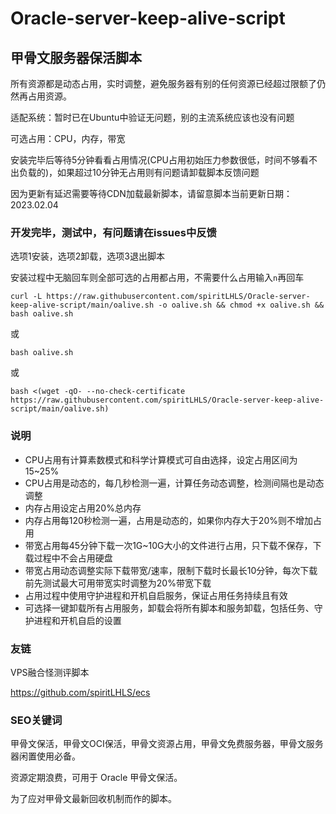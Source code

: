 # Oracle-server-keep-alive-script

## 甲骨文服务器保活脚本

所有资源都是动态占用，实时调整，避免服务器有别的任何资源已经超过限额了仍然再占用资源。

适配系统：暂时已在Ubuntu中验证无问题，别的主流系统应该也没有问题

可选占用：CPU，内存，带宽

安装完毕后等待5分钟看看占用情况(CPU占用初始压力参数很低，时间不够看不出负载的)，如果超过10分钟无占用则有问题请卸载脚本反馈问题

因为更新有延迟需要等待CDN加载最新脚本，请留意脚本当前更新日期：2023.02.04

### 开发完毕，测试中，有问题请在issues中反馈

选项1安装，选项2卸载，选项3退出脚本

安装过程中无脑回车则全部可选的占用都占用，不需要什么占用输入```n```再回车

```
curl -L https://raw.githubusercontent.com/spiritLHLS/Oracle-server-keep-alive-script/main/oalive.sh -o oalive.sh && chmod +x oalive.sh && bash oalive.sh
```

或

```
bash oalive.sh
```

或

```
bash <(wget -qO- --no-check-certificate https://raw.githubusercontent.com/spiritLHLS/Oracle-server-keep-alive-script/main/oalive.sh)
```

### 说明

- CPU占用有计算素数模式和科学计算模式可自由选择，设定占用区间为15~25%
- CPU占用是动态的，每几秒检测一遍，计算任务动态调整，检测间隔也是动态调整
- 内存占用设定占用20%总内存
- 内存占用每120秒检测一遍，占用是动态的，如果你内存大于20%则不增加占用
- 带宽占用每45分钟下载一次1G~10G大小的文件进行占用，只下载不保存，下载过程中不会占用硬盘
- 带宽占用动态调整实际下载带宽/速率，限制下载时长最长10分钟，每次下载前先测试最大可用带宽实时调整为20%带宽下载
- 占用过程中使用守护进程和开机自启服务，保证占用任务持续且有效
- 可选择一键卸载所有占用服务，卸载会将所有脚本和服务卸载，包括任务、守护进程和开机自启的设置

### 友链

VPS融合怪测评脚本

https://github.com/spiritLHLS/ecs

### SEO关键词

甲骨文保活，甲骨文OCI保活，甲骨文资源占用，甲骨文免费服务器，甲骨文服务器闲置使用必备。

资源定期浪费，可用于 Oracle 甲骨文保活。

为了应对甲骨文最新回收机制而作的脚本。
